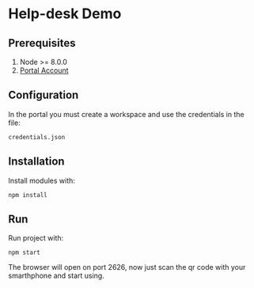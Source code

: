 # Help-desk Demo #


## Prerequisites

1. Node >= 8.0.0
2. [Portal Account](http://mfly/portal.com.br)

## Configuration
In the portal you must create a workspace and use the credentials in the file:
```
credentials.json
```

## Installation
Install modules with: 
```
npm install
```

## Run
Run project with:
```
npm start
```

The browser will open on port 2626, now just scan the qr code with your smarthphone and start using.

